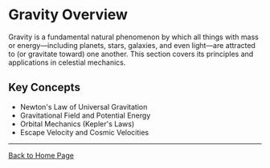 # Gravity Overview

Gravity is a fundamental natural phenomenon by which all things with mass or energy—including planets, stars, galaxies, and even light—are attracted to (or gravitate toward) one another. This section covers its principles and applications in celestial mechanics.

## Key Concepts
* Newton's Law of Universal Gravitation
* Gravitational Field and Potential Energy
* Orbital Mechanics (Kepler's Laws)
* Escape Velocity and Cosmic Velocities

---
[Back to Home Page](../../../index.html)

